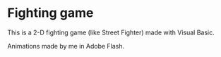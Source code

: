 # Fighting game

This is a 2-D fighting game (like Street Fighter) made with Visual Basic.

Animations made by me in Adobe Flash.